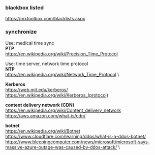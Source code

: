 ### blackbox listed
https://mxtoolbox.com/blacklists.aspx


### synchronize 
Use: medical time sync \
__PTP__ \
https://en.wikipedia.org/wiki/Precision_Time_Protocol

Use: time server, network time protocol \
__NTP__ \
https://en.wikipedia.org/wiki/Network_Time_Protocol \

__Kerberos__ \
https://web.mit.edu/kerberos/ \
https://en.wikipedia.org/wiki/Kerberos_(protocol)

__content delivery network (CDN)__ \
https://en.wikipedia.org/wiki/Content_delivery_network \
https://aws.amazon.com/what-is/cdn/ 

__botnet__ \
https://en.wikipedia.org/wiki/Botnet \
https://www.cloudflare.com/learning/ddos/what-is-a-ddos-botnet/ \
https://www.bleepingcomputer.com/news/microsoft/microsoft-says-massive-azure-outage-was-caused-by-ddos-attack/ \




















